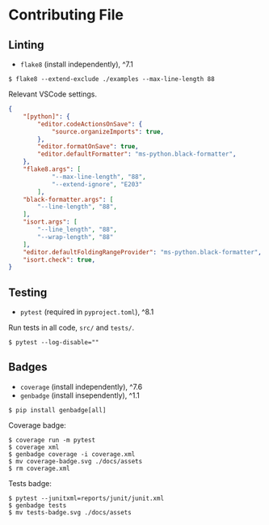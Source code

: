 # Contributing File

## Linting

- `flake8` (install independently), ^7.1

```shell
$ flake8 --extend-exclude ./examples --max-line-length 88
```

Relevant VSCode settings.

```json
{
    "[python]": {
        "editor.codeActionsOnSave": {
            "source.organizeImports": true,
        },
        "editor.formatOnSave": true,
        "editor.defaultFormatter": "ms-python.black-formatter",
    },
    "flake8.args": [
            "--max-line-length", "88",
            "--extend-ignore", "E203"
        ],
    "black-formatter.args": [
        "--line-length", "88",
    ],
    "isort.args": [
        "--line_length", "88",
        "--wrap-length", "88"
    ],
    "editor.defaultFoldingRangeProvider": "ms-python.black-formatter",
    "isort.check": true,
}
```

## Testing

- `pytest` (required in `pyproject.toml`), ^8.1

Run tests in all code, `src/` and `tests/`.

```shell
$ pytest --log-disable=""
```

## Badges

- `coverage` (install independently), ^7.6
- `genbadge` (install insependently), ^1.1

```shell
$ pip install genbadge[all]
```

Coverage badge:

```shell
$ coverage run -m pytest
$ coverage xml
$ genbadge coverage -i coverage.xml
$ mv coverage-badge.svg ./docs/assets
$ rm coverage.xml
```

Tests badge:

```shell
$ pytest --junitxml=reports/junit/junit.xml
$ genbadge tests
$ mv tests-badge.svg ./docs/assets
```
